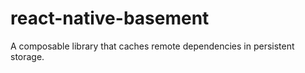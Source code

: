 # react-native-basement
A composable library that caches remote dependencies in persistent storage.
